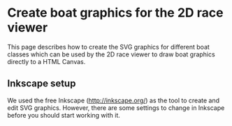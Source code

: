 # Create boat graphics for the 2D race viewer

This page describes how to create the SVG graphics for different boat classes which can be used by the 2D race viewer to draw boat graphics directly to a HTML Canvas.

## Inkscape setup

We used the free Inkscape (http://inkscape.org/) as the tool to create and edit SVG graphics.
However, there are some settings to change in Inkscape before you should start working with it.